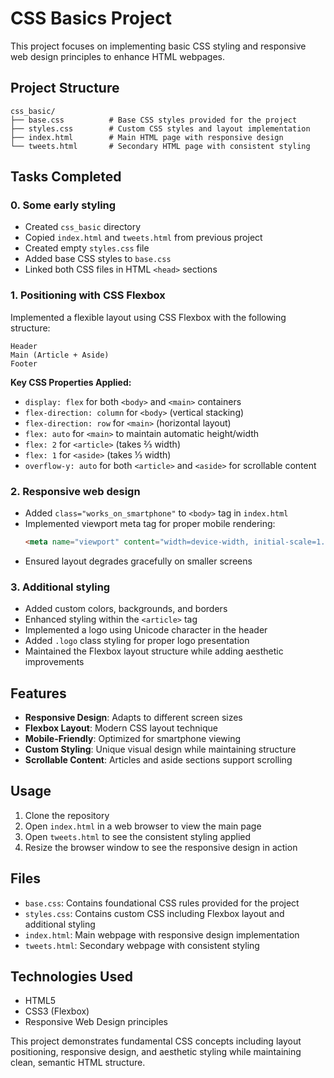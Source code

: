 # CSS Basics Project

This project focuses on implementing basic CSS styling and responsive web design principles to enhance HTML webpages.

## Project Structure

```
css_basic/
├── base.css          # Base CSS styles provided for the project
├── styles.css        # Custom CSS styles and layout implementation
├── index.html        # Main HTML page with responsive design
└── tweets.html       # Secondary HTML page with consistent styling
```

## Tasks Completed

### 0. Some early styling
- Created `css_basic` directory
- Copied `index.html` and `tweets.html` from previous project
- Created empty `styles.css` file
- Added base CSS styles to `base.css`
- Linked both CSS files in HTML `<head>` sections

### 1. Positioning with CSS Flexbox
Implemented a flexible layout using CSS Flexbox with the following structure:
```
Header
Main (Article + Aside)
Footer
```

**Key CSS Properties Applied:**
- `display: flex` for both `<body>` and `<main>` containers
- `flex-direction: column` for `<body>` (vertical stacking)
- `flex-direction: row` for `<main>` (horizontal layout)
- `flex: auto` for `<main>` to maintain automatic height/width
- `flex: 2` for `<article>` (takes ⅔ width)
- `flex: 1` for `<aside>` (takes ⅓ width)
- `overflow-y: auto` for both `<article>` and `<aside>` for scrollable content

### 2. Responsive web design
- Added `class="works_on_smartphone"` to `<body>` tag in `index.html`
- Implemented viewport meta tag for proper mobile rendering:
  ```html
  <meta name="viewport" content="width=device-width, initial-scale=1.0">
  ```
- Ensured layout degrades gracefully on smaller screens

### 3. Additional styling
- Added custom colors, backgrounds, and borders
- Enhanced styling within the `<article>` tag
- Implemented a logo using Unicode character in the header
- Added `.logo` class styling for proper logo presentation
- Maintained the Flexbox layout structure while adding aesthetic improvements

## Features

- **Responsive Design**: Adapts to different screen sizes
- **Flexbox Layout**: Modern CSS layout technique
- **Mobile-Friendly**: Optimized for smartphone viewing
- **Custom Styling**: Unique visual design while maintaining structure
- **Scrollable Content**: Articles and aside sections support scrolling

## Usage

1. Clone the repository
2. Open `index.html` in a web browser to view the main page
3. Open `tweets.html` to see the consistent styling applied
4. Resize the browser window to see the responsive design in action

## Files

- `base.css`: Contains foundational CSS rules provided for the project
- `styles.css`: Contains custom CSS including Flexbox layout and additional styling
- `index.html`: Main webpage with responsive design implementation
- `tweets.html`: Secondary webpage with consistent styling

## Technologies Used

- HTML5
- CSS3 (Flexbox)
- Responsive Web Design principles

This project demonstrates fundamental CSS concepts including layout positioning, responsive design, and aesthetic styling while maintaining clean, semantic HTML structure.